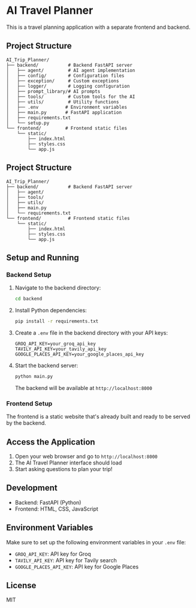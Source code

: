 # AI Travel Planner

This is a travel planning application with a separate frontend and backend.

## Project Structure

```
AI_Trip_Planner/
├── backend/           # Backend FastAPI server
│   ├── agent/         # AI agent implementation
│   ├── config/        # Configuration files
│   ├── exception/     # Custom exceptions
│   ├── logger/        # Logging configuration
│   ├── prompt_library/# AI prompts
│   ├── tools/         # Custom tools for the AI
│   ├── utils/         # Utility functions
│   ├── .env          # Environment variables
│   ├── main.py       # FastAPI application
│   ├── requirements.txt
│   └── setup.py
└── frontend/         # Frontend static files
    └── static/
        ├── index.html
        ├── styles.css
        └── app.js
```

## Project Structure

```
AI_Trip_Planner/
├── backend/           # Backend FastAPI server
│   ├── agent/
│   ├── tools/
│   ├── utils/
│   ├── main.py
│   └── requirements.txt
└── frontend/          # Frontend static files
    └── static/
        ├── index.html
        ├── styles.css
        └── app.js
```

## Setup and Running

### Backend Setup

1. Navigate to the backend directory:
   ```bash
   cd backend
   ```

2. Install Python dependencies:
   ```bash
   pip install -r requirements.txt
   ```

3. Create a `.env` file in the backend directory with your API keys:
   ```
   GROQ_API_KEY=your_groq_api_key
   TAVILY_API_KEY=your_tavily_api_key
   GOOGLE_PLACES_API_KEY=your_google_places_api_key
   ```

4. Start the backend server:
   ```bash
   python main.py
   ```
   The backend will be available at `http://localhost:8000`

### Frontend Setup

The frontend is a static website that's already built and ready to be served by the backend.

## Access the Application

1. Open your web browser and go to `http://localhost:8000`
2. The AI Travel Planner interface should load
3. Start asking questions to plan your trip!

## Development

- Backend: FastAPI (Python)
- Frontend: HTML, CSS, JavaScript

## Environment Variables

Make sure to set up the following environment variables in your `.env` file:

- `GROQ_API_KEY`: API key for Groq
- `TAVILY_API_KEY`: API key for Tavily search
- `GOOGLE_PLACES_API_KEY`: API key for Google Places

## License

MIT
